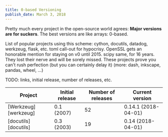 ```yaml
---
title: 0-based Versioning
publish_date: March 3, 2018
---
```


Pretty much every project in the open-source world agrees: **Major
versions are for suckers**. The best versions are like arrays:
0-based.

List of popular projects using this scheme: cython, docutils, datadog,
werkzeug, flask, etc. toml call-out for hypocrisy. OpenSSL gets an
honorable mention for staying on v0 until 2015. scipy same, for 16
years. They lost their nerve and will be sorely missed. These projects
prove you can't rush perfection (but you can certainly delay it)
(more: dash, inkscape, pandas, wheel, ...)

TODO: links, initial release, number of releases, etc.

   Project           |  Initial release | Number of releases |  Current version
---------------------|------------------|--------------------|-----------------
[Werkzeug][werkzeug] |  0.1 (2007)      |  52                |   0.14.1 (2018-04-01)
[docutils][docutils] |  0.3 (2003)      |  19                |   0.14 (2018-04-01)
